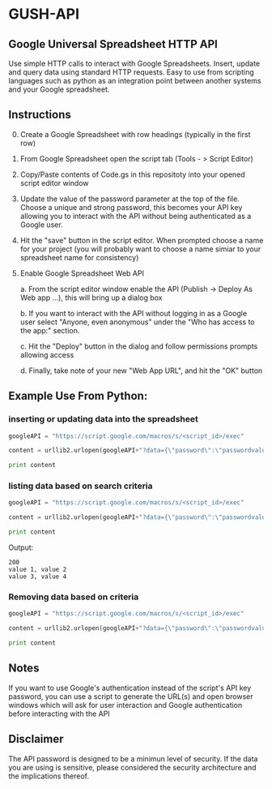 # GUSH-API
## Google Universal Spreadsheet HTTP API
Use simple HTTP calls to interact with Google Spreadsheets. Insert, update and query data using standard HTTP requests. Easy to use from scripting languages such as python as an integration point between another systems and your Google spreadsheet.

## Instructions
0. Create a Google Spreadsheet with row headings (typically in the first row) 
1. From Google Spreadsheet open the script tab (Tools - > Script Editor)
2. Copy/Paste contents of Code.gs in this repositoty into your opened script editor window 
3. Update the value of the password parameter at the top of the file. Choose a unique and strong password, this becomes your API key allowing you to interact with the API without being authenticated as a Google user.
4. Hit the "save" button in the script editor. When prompted choose a name for your project (you will probably want to choose a name simiar to your spreadsheet name for consistency)
3. Enable Google Spreadsheet Web API

   a. From the script editor window enable the API (Publish -> Deploy As Web app ...), this will bring up a dialog box

   b. If you want to interact with the API without logging in as a Google user select "Anyone, even anonymous" under the "Who has access to the app:" section. 
   
   c. Hit the "Deploy" button in the dialog and follow permissions prompts allowing access
   
   d. Finally, take note of your new "Web App URL", and hit the "OK" button

## Example Use From Python:
### inserting or updating data into the spreadsheet
```python
googleAPI = "https://script.google.com/macros/s/<script_id>/exec"

content = urllib2.urlopen(googleAPI+"?data={\"password\":\"passwordvalue\",\"action\":\"insert\",\"sheetName\":\"sheetnamevalue\",\"key\":\"columnnamevalue\",\"data\":{\"column1\":\""+urllib.quote_plus(value1)+"\",\"column2\":\""+urllib.quote_plus(value2)+"\"}}").read()

print content
```
### listing data based on search criteria
```python
googleAPI = "https://script.google.com/macros/s/<script_id>/exec"

content = urllib2.urlopen(googleAPI+"?data={\"password\":\"passwordvalue\",\"action\":\"list\",\"sheetName\":\"sheetnamevalue\",\"key\":\"searchcolumn\",\"compare\":\"<contains or equals>\",\"value\":\"searchvalue\",\"data\":{\"columns\":[\"column1\",\"column2\"]}}").read()

print content
```
Output:
```
200
value 1, value 2
value 3, value 4
```
### Removing data based on criteria
```python
googleAPI = "https://script.google.com/macros/s/<script_id>/exec"

content = urllib2.urlopen(googleAPI+"?data={\"password\":\"passwordvalue\",\"action\":\"remove\",\"sheetName\":\"sheetnamevalue\",\"key\":\"searchcolumn\",\"compare\":\"<contains or equals>\",\"value\":\"deletevalue\"}}").read()

print content
```

## Notes
If you want to use Google's authentication instead of the script's API key password, you can use a script to generate the URL(s) and open browser windows which will ask for user interaction and Google authentication before interacting with the API
## Disclaimer
The API password is designed to be a minimun level of security. If the data you are using is sensitive, please considered the security architecture and the implications thereof.
